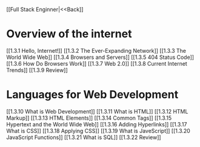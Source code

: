 
[[Full Stack Enginner|<<Back]]
# Overview of the internet
[[1.3.1 Hello, Internet!]]
[[1.3.2 The Ever-Expanding Network]]
[[1.3.3 The World Wide Web]]
[[1.3.4 Browsers and Servers]]
[[1.3.5 404 Status Code]]
[[1.3.6 How Do Browsers Work]]
[[1.3.7 Web 2.0]]
[[1.3.8 Current Internet Trends]]
[[1.3.9 Review]]

# Languages for Web Development
[[1.3.10 What is Web Development]]
[[1.3.11 What is HTML]]
[[1.3.12 HTML Markup]]
[[1.3.13 HTML Elements]]
[[1.3.14 Common Tags]]
[[1.3.15 Hypertext and the World Wide Web]]
[[1.3.16 Adding Hyperlinks]]
[[1.3.17 What is CSS]]
[[1.3.18 Applying CSS]]
[[1.3.19 What is JaveScript]]
[[1.3.20 JavaScript Functions]]
[[1.3.21 What is SQL]]
[[1.3.22 Review]]



